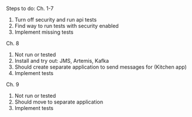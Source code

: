 Steps to do:
Ch. 1-7
1. Turn off security and run api tests
1. Find way to run tests with security enabled
1. Implement missing tests

Ch. 8
1. Not run or tested
1. Install and try out: JMS, Artemis, Kafka
1. Should create separate application to send messages for (Kitchen app)
1. Implement tests

Ch. 9
1. Not run or tested
1. Should move to separate application
1. Implement tests